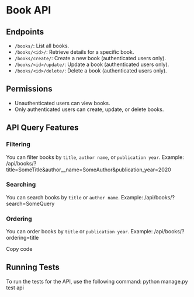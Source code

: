 # Book API

## Endpoints

- `/books/`: List all books.
- `/books/<id>/`: Retrieve details for a specific book.
- `/books/create/`: Create a new book (authenticated users only).
- `/books/<id>/update/`: Update a book (authenticated users only).
- `/books/<id>/delete/`: Delete a book (authenticated users only).

## Permissions

- Unauthenticated users can view books.
- Only authenticated users can create, update, or delete books.

## API Query Features

### Filtering

You can filter books by `title`, `author name`, or `publication year`.
Example:
/api/books/?title=SomeTitle&author\_\_name=SomeAuthor&publication_year=2020

### Searching

You can search books by `title` or `author name`.
Example:
/api/books/?search=SomeQuery

### Ordering

You can order books by `title` or `publication year`.
Example:
/api/books/?ordering=title

Copy code

## Running Tests

To run the tests for the API, use the following command:
python manage.py test api
